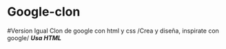 # Google-clon
#Version Igual
Clon de google con html y css
/Crea y diseña, inspirate con google/
***Usa HTML***
